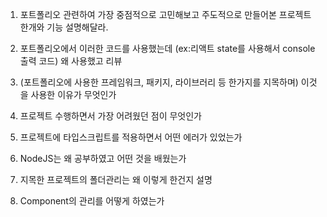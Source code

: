 1. 포트폴리오 관련하여 가장 중점적으로 고민해보고 주도적으로 만들어본 프로젝트 한개와 기능 설명해달라.

2. 포트폴리오에서 이러한 코드를 사용했는데 (ex:리액트 state를 사용해서 console 출력 코드) 왜 사용했고 리뷰

3. (포트폴리오에 사용한 프레임워크, 패키지, 라이브러리 등 한가지를 지목하며) 이것을 사용한 이유가 무엇인가

4. 프로젝트 수행하면서 가장 어려웠던 점이 무엇인가

5. 프로젝트에 타입스크립트를 적용하면서 어떤 에러가 있었는가

6. NodeJS는 왜 공부하였고 어떤 것을 배웠는가

7. 지목한 프로젝트의 폴더관리는 왜 이렇게 한건지 설명

8. Component의 관리를 어떻게 하였는가

